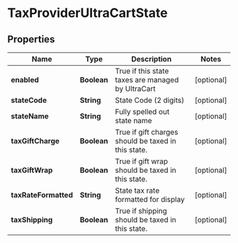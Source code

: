 
# TaxProviderUltraCartState

## Properties
Name | Type | Description | Notes
------------ | ------------- | ------------- | -------------
**enabled** | **Boolean** | True if this state taxes are managed by UltraCart |  [optional]
**stateCode** | **String** | State Code (2 digits) |  [optional]
**stateName** | **String** | Fully spelled out state name |  [optional]
**taxGiftCharge** | **Boolean** | True if gift charges should be taxed in this state. |  [optional]
**taxGiftWrap** | **Boolean** | True if gift wrap should be taxed in this state. |  [optional]
**taxRateFormatted** | **String** | State tax rate formatted for display |  [optional]
**taxShipping** | **Boolean** | True if shipping should be taxed in this state. |  [optional]



